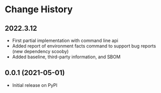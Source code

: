 # Change History

## 2022.3.12

* First partial implementation with command line api
* Added report of environment facts command to support bug reports (new dependency scooby)
* Added baseline, third-party information, and SBOM

## 0.0.1 (2021-05-01)

* Initial release on PyPI


